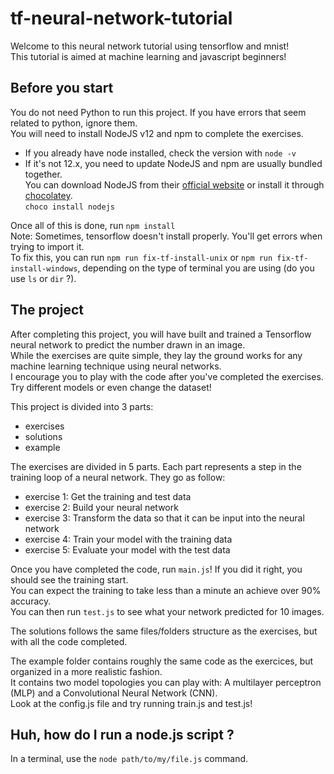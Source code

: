 # tf-neural-network-tutorial
Welcome to this neural network tutorial using tensorflow and mnist!  
This tutorial is aimed at machine learning and javascript beginners!  

## Before you start
You do not need Python to run this project. If you have errors that seem related to python, ignore them.  
You will need to install NodeJS v12 and npm to complete the exercises.  
- If you already have node installed, check the version with ``node -v``
- If it's not 12.x, you need to update
NodeJS and npm are usually bundled together.  
You can download NodeJS from their [official website](https://nodejs.org/en/) or install it through [chocolatey](https://chocolatey.org/packages/nodejs).  
``choco install nodejs``

Once all of this is done, run ``npm install``  
Note: Sometimes, tensorflow doesn't install properly. You'll get errors when trying to import it.  
To fix this, you can run ``npm run fix-tf-install-unix`` or ``npm run fix-tf-install-windows``, depending on the type of terminal you are using (do you use ``ls`` or ``dir`` ?).  

## The project
After completing this project, you will have built and trained a Tensorflow neural network to predict the number drawn in an image.  
While the exercises are quite simple, they lay the ground works for any machine learning technique using neural networks.  
I encourage you to play with the code after you've completed the exercises. Try different models or even change the dataset!  

This project is divided into 3 parts:
- exercises
- solutions
- example

The exercises are divided in 5 parts. Each part represents a step in the training loop of a neural network. They go as follow:
- exercise 1: Get the training and test data  
- exercise 2: Build your neural network  
- exercise 3: Transform the data so that it can be input into the neural network  
- exercise 4: Train your model with the training data  
- exercise 5: Evaluate your model with the test data  

Once you have completed the code, run ``main.js``! If you did it right, you should see the training start.  
You can expect the training to take less than a minute an achieve over 90% accuracy.  
You can then run ``test.js`` to see what your network predicted for 10 images.  

The solutions follows the same files/folders structure as the exercises, but with all the code completed.  

The example folder contains roughly the same code as the exercices, but organized in a more realistic fashion.  
It contains two model topologies you can play with: A multilayer perceptron (MLP) and a Convolutional Neural Network (CNN).  
Look at the config.js file and try running train.js and test.js!  

## Huh, how do I run a node.js script ?
In a terminal, use the ``node path/to/my/file.js`` command.   